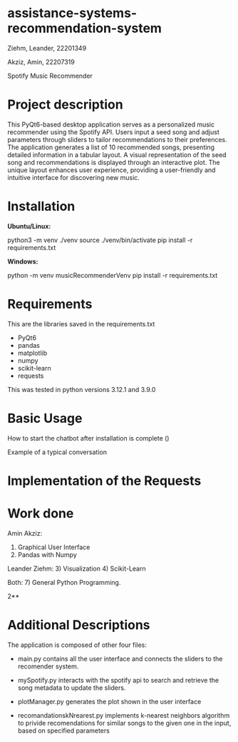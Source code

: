 # assistance-systems-recommendation-system

Ziehm, Leander, 22201349

Akziz, Amin, 22207319


Spotify Music Recommender

# Project description

This PyQt6-based desktop application serves as a personalized music recommender using the Spotify API. Users input a seed song and adjust parameters through sliders to tailor recommendations to their preferences. The application generates a list of 10 recommended songs, presenting detailed information in a tabular layout. A visual representation of the seed song and recommendations is displayed through an interactive plot. The unique layout enhances user experience, providing a user-friendly and intuitive interface for discovering new music.


# Installation

**Ubuntu/Linux:**

python3 -m venv ./venv
source ./venv/bin/activate
pip install -r requirements.txt 

**Windows:**

python -m venv musicRecommenderVenv
pip install -r requirements.txt

# Requirements

This are the libraries saved in the requirements.txt

- PyQt6
- pandas
- matplotlib
- numpy
- scikit-learn
- requests

This was tested in python versions 3.12.1 and 3.9.0

# Basic Usage

How to start the chatbot after installation is complete ()

Example of a typical conversation

# Implementation of the Requests


# Work done

Amin Akziz:
1) Graphical User Interface
2) Pandas with Numpy

Leander Ziehm:
3) Visualization
4) Scikit-Learn

Both: 7) General Python Programming.

2**

# Additional Descriptions

The application is composed of other four files:

- main.py contains all the user interface and connects the sliders to the recomender system.

- mySpotify.py interacts with the spotify api to search and retrieve the song metadata to update the sliders.

- plotManager.py generates the plot shown in the user interface

- recomandationskNrearest.py implements k-nearest neighbors algorithm to privide recomendations for similar songs to the given one in the input, based on specified parameters

